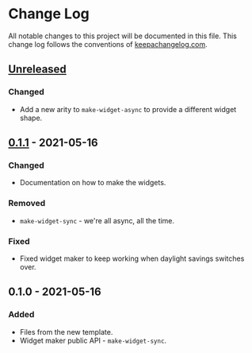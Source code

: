# Change Log
All notable changes to this project will be documented in this file. This change log follows the conventions of [keepachangelog.com](http://keepachangelog.com/).

## [Unreleased]
### Changed
- Add a new arity to `make-widget-async` to provide a different widget shape.

## [0.1.1] - 2021-05-16
### Changed
- Documentation on how to make the widgets.

### Removed
- `make-widget-sync` - we're all async, all the time.

### Fixed
- Fixed widget maker to keep working when daylight savings switches over.

## 0.1.0 - 2021-05-16
### Added
- Files from the new template.
- Widget maker public API - `make-widget-sync`.

[Unreleased]: https://sourcehost.site/your-name/serpent-talk/compare/0.1.1...HEAD
[0.1.1]: https://sourcehost.site/your-name/serpent-talk/compare/0.1.0...0.1.1
